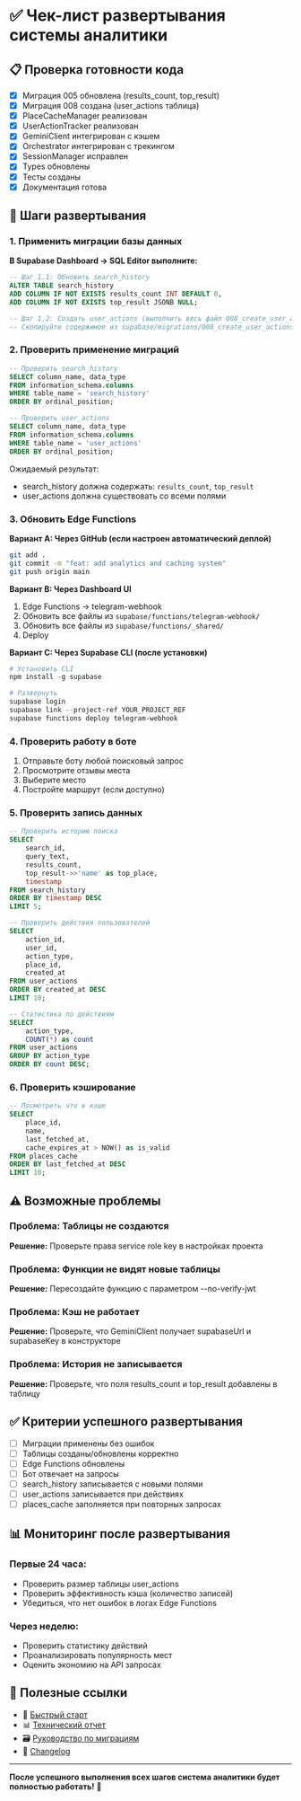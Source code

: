 # ✅ Чек-лист развертывания системы аналитики

## 📋 Проверка готовности кода

- [x] Миграция 005 обновлена (results_count, top_result)
- [x] Миграция 008 создана (user_actions таблица)
- [x] PlaceCacheManager реализован
- [x] UserActionTracker реализован
- [x] GeminiClient интегрирован с кэшем
- [x] Orchestrator интегрирован с трекингом
- [x] SessionManager исправлен
- [x] Types обновлены
- [x] Тесты созданы
- [x] Документация готова

## 🚀 Шаги развертывания

### 1. Применить миграции базы данных

**В Supabase Dashboard → SQL Editor выполните:**

```sql
-- Шаг 1.1: Обновить search_history
ALTER TABLE search_history 
ADD COLUMN IF NOT EXISTS results_count INT DEFAULT 0,
ADD COLUMN IF NOT EXISTS top_result JSONB NULL;

-- Шаг 1.2: Создать user_actions (выполнить весь файл 008_create_user_actions_table.sql)
-- Скопируйте содержимое из supabase/migrations/008_create_user_actions_table.sql
```

### 2. Проверить применение миграций

```sql
-- Проверить search_history
SELECT column_name, data_type 
FROM information_schema.columns 
WHERE table_name = 'search_history'
ORDER BY ordinal_position;

-- Проверить user_actions
SELECT column_name, data_type 
FROM information_schema.columns 
WHERE table_name = 'user_actions'
ORDER BY ordinal_position;
```

Ожидаемый результат:
- search_history должна содержать: `results_count`, `top_result`
- user_actions должна существовать со всеми полями

### 3. Обновить Edge Functions

**Вариант A: Через GitHub (если настроен автоматический деплой)**
```bash
git add .
git commit -m "feat: add analytics and caching system"
git push origin main
```

**Вариант B: Через Dashboard UI**
1. Edge Functions → telegram-webhook
2. Обновить все файлы из `supabase/functions/telegram-webhook/`
3. Обновить все файлы из `supabase/functions/_shared/`
4. Deploy

**Вариант C: Через Supabase CLI (после установки)**
```powershell
# Установить CLI
npm install -g supabase

# Развернуть
supabase login
supabase link --project-ref YOUR_PROJECT_REF
supabase functions deploy telegram-webhook
```

### 4. Проверить работу в боте

1. Отправьте боту любой поисковый запрос
2. Просмотрите отзывы места
3. Выберите место
4. Постройте маршрут (если доступно)

### 5. Проверить запись данных

```sql
-- Проверить историю поиска
SELECT 
    search_id,
    query_text,
    results_count,
    top_result->>'name' as top_place,
    timestamp
FROM search_history
ORDER BY timestamp DESC
LIMIT 5;

-- Проверить действия пользователей
SELECT 
    action_id,
    user_id,
    action_type,
    place_id,
    created_at
FROM user_actions
ORDER BY created_at DESC
LIMIT 10;

-- Статистика по действиям
SELECT 
    action_type,
    COUNT(*) as count
FROM user_actions
GROUP BY action_type
ORDER BY count DESC;
```

### 6. Проверить кэширование

```sql
-- Посмотреть что в кэше
SELECT 
    place_id,
    name,
    last_fetched_at,
    cache_expires_at > NOW() as is_valid
FROM places_cache
ORDER BY last_fetched_at DESC
LIMIT 10;
```

## ⚠️ Возможные проблемы

### Проблема: Таблицы не создаются
**Решение:** Проверьте права service role key в настройках проекта

### Проблема: Функции не видят новые таблицы
**Решение:** Пересоздайте функцию с параметром --no-verify-jwt

### Проблема: Кэш не работает
**Решение:** Проверьте, что GeminiClient получает supabaseUrl и supabaseKey в конструкторе

### Проблема: История не записывается
**Решение:** Проверьте, что поля results_count и top_result добавлены в таблицу

## ✅ Критерии успешного развертывания

- [ ] Миграции применены без ошибок
- [ ] Таблицы созданы/обновлены корректно
- [ ] Edge Functions обновлены
- [ ] Бот отвечает на запросы
- [ ] search_history записывается с новыми полями
- [ ] user_actions записывается при действиях
- [ ] places_cache заполняется при повторных запросах

## 📊 Мониторинг после развертывания

### Первые 24 часа:
- Проверить размер таблицы user_actions
- Проверить эффективность кэша (количество записей)
- Убедиться, что нет ошибок в логах Edge Functions

### Через неделю:
- Проверить статистику действий
- Проанализировать популярность мест
- Оценить экономию на API запросах

## 🔗 Полезные ссылки

- 📖 [Быстрый старт](Docs/QUICK_DEPLOY_ANALYTICS.md)
- 📊 [Технический отчет](Docs/ANALYTICS_IMPLEMENTATION_REPORT.md)
- 🗃️ [Руководство по миграциям](Docs/DATABASE_MIGRATION_GUIDE.md)
- 📝 [Changelog](CHANGELOG_ANALYTICS.md)

---

**После успешного выполнения всех шагов система аналитики будет полностью работать!** 🎉



